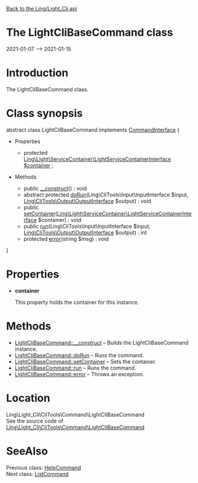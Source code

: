 [Back to the Ling/Light_Cli api](https://github.com/lingtalfi/Light_Cli/blob/master/doc/api/Ling/Light_Cli.md)



The LightCliBaseCommand class
================
2021-01-07 --> 2021-01-15






Introduction
============

The LightCliBaseCommand class.



Class synopsis
==============


abstract class <span class="pl-k">LightCliBaseCommand</span> implements [CommandInterface](https://github.com/lingtalfi/CliTools/blob/master/doc/api/Ling/CliTools/Command/CommandInterface.md) {

- Properties
    - protected [Ling\Light\ServiceContainer\LightServiceContainerInterface](https://github.com/lingtalfi/Light/blob/master/doc/api/Ling/Light/ServiceContainer/LightServiceContainerInterface.md) [$container](#property-container) ;

- Methods
    - public [__construct](https://github.com/lingtalfi/Light_Cli/blob/master/doc/api/Ling/Light_Cli/CliTools/Command/LightCliBaseCommand/__construct.md)() : void
    - abstract protected [doRun](https://github.com/lingtalfi/Light_Cli/blob/master/doc/api/Ling/Light_Cli/CliTools/Command/LightCliBaseCommand/doRun.md)(Ling\CliTools\Input\InputInterface $input, [Ling\CliTools\Output\OutputInterface](https://github.com/lingtalfi/CliTools/blob/master/doc/api/Ling/CliTools/Output/OutputInterface.md) $output) : void
    - public [setContainer](https://github.com/lingtalfi/Light_Cli/blob/master/doc/api/Ling/Light_Cli/CliTools/Command/LightCliBaseCommand/setContainer.md)([Ling\Light\ServiceContainer\LightServiceContainerInterface](https://github.com/lingtalfi/Light/blob/master/doc/api/Ling/Light/ServiceContainer/LightServiceContainerInterface.md) $container) : void
    - public [run](https://github.com/lingtalfi/Light_Cli/blob/master/doc/api/Ling/Light_Cli/CliTools/Command/LightCliBaseCommand/run.md)(Ling\CliTools\Input\InputInterface $input, [Ling\CliTools\Output\OutputInterface](https://github.com/lingtalfi/CliTools/blob/master/doc/api/Ling/CliTools/Output/OutputInterface.md) $output) : int
    - protected [error](https://github.com/lingtalfi/Light_Cli/blob/master/doc/api/Ling/Light_Cli/CliTools/Command/LightCliBaseCommand/error.md)(string $msg) : void

}




Properties
=============

- <span id="property-container"><b>container</b></span>

    This property holds the container for this instance.
    
    



Methods
==============

- [LightCliBaseCommand::__construct](https://github.com/lingtalfi/Light_Cli/blob/master/doc/api/Ling/Light_Cli/CliTools/Command/LightCliBaseCommand/__construct.md) &ndash; Builds the LightCliBaseCommand instance.
- [LightCliBaseCommand::doRun](https://github.com/lingtalfi/Light_Cli/blob/master/doc/api/Ling/Light_Cli/CliTools/Command/LightCliBaseCommand/doRun.md) &ndash; Runs the command.
- [LightCliBaseCommand::setContainer](https://github.com/lingtalfi/Light_Cli/blob/master/doc/api/Ling/Light_Cli/CliTools/Command/LightCliBaseCommand/setContainer.md) &ndash; Sets the container.
- [LightCliBaseCommand::run](https://github.com/lingtalfi/Light_Cli/blob/master/doc/api/Ling/Light_Cli/CliTools/Command/LightCliBaseCommand/run.md) &ndash; Runs the command.
- [LightCliBaseCommand::error](https://github.com/lingtalfi/Light_Cli/blob/master/doc/api/Ling/Light_Cli/CliTools/Command/LightCliBaseCommand/error.md) &ndash; Throws an exception.





Location
=============
Ling\Light_Cli\CliTools\Command\LightCliBaseCommand<br>
See the source code of [Ling\Light_Cli\CliTools\Command\LightCliBaseCommand](https://github.com/lingtalfi/Light_Cli/blob/master/CliTools/Command/LightCliBaseCommand.php)



SeeAlso
==============
Previous class: [HelpCommand](https://github.com/lingtalfi/Light_Cli/blob/master/doc/api/Ling/Light_Cli/CliTools/Command/HelpCommand.md)<br>Next class: [ListCommand](https://github.com/lingtalfi/Light_Cli/blob/master/doc/api/Ling/Light_Cli/CliTools/Command/ListCommand.md)<br>
